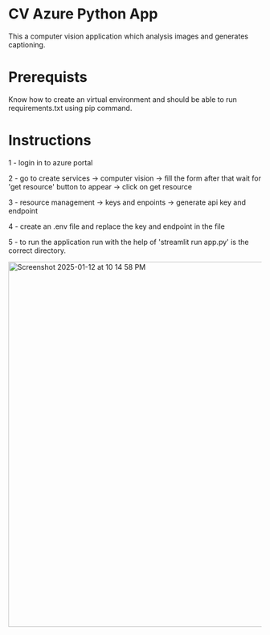 # CV Azure Python App
This a computer vision application which analysis images and generates captioning.

# Prerequists
Know how to create an virtual environment and should be able to run requirements.txt using pip command.

# Instructions

1 - login in to azure portal

2 - go to create services -> computer vision -> fill the form after that wait for 'get resource' button to appear -> click on get resource

3 - resource management -> keys and enpoints -> generate api key and endpoint

4 - create an .env file and replace the key and endpoint in the file

5 - to run the application run with the help of 'streamlit run app.py' is the correct directory.

<img width="728" alt="Screenshot 2025-01-12 at 10 14 58 PM" src="https://github.com/user-attachments/assets/751f3611-3260-4cf8-a217-b3d7afb6bd41" />
